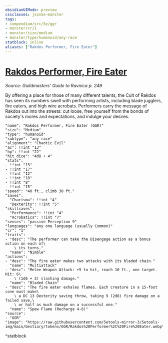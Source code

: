 ```yaml
---
obsidianUIMode: preview
cssclasses: json5e-monster
tags:
- compendium/src/5e/ggr
- monster/cr/1
- monster/size/medium
- monster/type/humanoid/any-race
statblock: inline
aliases: ["Rakdos Performer, Fire Eater"]
---
```

# [Rakdos Performer, Fire Eater](Mechanics\bestiary\humanoid/rakdos-performer-fire-eater-ggr.md)
*Source: Guildmasters' Guide to Ravnica p. 249*  

By offering a place for those of many different talents, the Cult of Rakdos has seen its numbers swell with performing artists, including blade jugglers, fire eaters, and high wire acrobats. Performers carry the message of Rakdos out into the streets: cut loose, free yourself from the bonds of society's mores and expectations, and indulge your desires.

```statblock
"name": "Rakdos Performer, Fire Eater (GGR)"
"size": "Medium"
"type": "humanoid"
"subtype": "any race"
"alignment": "Chaotic Evil"
"ac": !!int "13"
"hp": !!int "22"
"hit_dice": "4d8 + 4"
"stats":
- !!int "13"
- !!int "17"
- !!int "12"
- !!int "10"
- !!int "8"
- !!int "15"
"speed": "40 ft., climb 30 ft."
"saves":
  "Charisma": !!int "4"
  "Dexterity": !!int "5"
"skillsaves":
  "Performance": !!int "4"
  "Acrobatics": !!int "7"
"senses": "passive Perception 9"
"languages": "any one language (usually Common)"
"cr": "1"
"traits":
- "desc": "The performer can take the Disengage action as a bonus action on each of\
    \ its turns."
  "name": "Nimble"
"actions":
- "desc": "The fire eater makes two attacks with its bladed chain."
  "name": "Multiattack"
- "desc": "Melee Weapon Attack: +5 to hit, reach 10 ft., one target. Hit: 6\
    \ (1d6 + 3) slashing damage."
  "name": "Bladed Chain"
- "desc": "The fire eater exhales flames. Each creature in a 15-foot cone must make\
    \ a DC 13 Dexterity saving throw, taking 9 (2d8) fire damage on a failed save,\
    \ or half as much damage on a successful one."
  "name": "Spew Flame (Recharge 4-6)"
"source":
- "GGR"
"image": "https://raw.githubusercontent.com/5etools-mirror-3/5etools-img/main/bestiary/tokens/GGR/Rakdos%20Performer%2C%20Fire%20Eater.webp"
```
^statblock